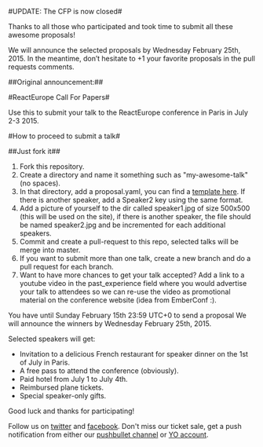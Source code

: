 #UPDATE: The CFP is now closed#

Thanks to all those who participated and took time to submit all these awesome proposals! 

We will announce the selected proposals by Wednesday February 25th, 2015.
In the meantime, don’t hesitate to +1 your favorite proposals in the pull requests comments.

##Original announcement:##

#ReactEurope Call For Papers#

Use this to submit your talk to the ReactEurope conference in Paris in July 2-3 2015.

#How to proceed to submit a talk#

##Just fork it##

 1. Fork this repository.
 2. Create a directory and name it something such as "my-awesome-talk" (no spaces).
 3. In that directory, add a proposal.yaml, you can find a [template here](https://github.com/react-europe/cfp-2015/blob/master/talk-sample/proposal.yaml). If there is another speaker, add a Speaker2 key using the same format.
 4. Add a picture of yourself to the dir called speaker1.jpg of size 500x500 (this will be used on the site), if there is another speaker, the file should be named speaker2.jpg and be incremented for each additional speakers.
 5. Commit and create a pull-request to this repo, selected talks will be merge into master.
 6. If you want to submit more than one talk, create a new branch and do a pull request for each branch.
 7. Want to have more chances to get your talk accepted? Add a link to a youtube video in the past_experience field where you would advertise your talk to attendees so we can re-use the video as promotional material on the conference website (idea from EmberConf :).

You have until Sunday February 15th 23:59 UTC+0 to send a proposal
We will announce the winners by Wednesday February 25th, 2015.

Selected speakers will get:

* Invitation to a delicious French restaurant for speaker dinner on the 1st of July in Paris.
* A free pass to attend the conference (obviously).
* Paid hotel from July 1 to July 4th.
* Reimbursed plane tickets.
* Special speaker-only gifts.

Good luck and thanks for participating!

Follow us on [twitter](https://twitter.com/reacteurope) and [facebook](https://www.facebook.com/ReactEurope).
Don't miss our ticket sale, get a push notification from either our [pushbullet channel](https://www.pushbullet.com/channel?tag=reacteurope) or [YO account](http://www.justyo.co/REACTEUROPE/).
